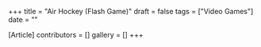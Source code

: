 +++
title = "Air Hockey (Flash Game)"
draft = false
tags = ["Video Games"]
date = ""

[Article]
contributors = []
gallery = []
+++